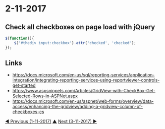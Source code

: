# 2-11-2017

## Check all checkboxes on page load with jQuery
```javascript
$(function(){
    $('#thediv input:checkbox').attr('checked', 'checked');
});
```


## Links
* https://docs.microsoft.com/en-us/sql/reporting-services/application-integration/integrating-reporting-services-using-reportviewer-controls-get-started
* https://www.aspsnippets.com/Articles/GridView-with-CheckBox-Get-Selected-Rows-in-ASPNet.aspx
* https://docs.microsoft.com/en-us/aspnet/web-forms/overview/data-access/enhancing-the-gridview/adding-a-gridview-column-of-checkboxes-cs

[◀ Previous (1-11-2017)](https://github.com/humayuns/Workspace/blob/master/Diary/2017/November/1/notebook.md) [▲](https://github.com/humayuns/Workspace/tree/master/Diary/2017/November)
[Next (3-11-2017) ▶](https://github.com/humayuns/Workspace/blob/master/Diary/2017/November/3/notebook.md)